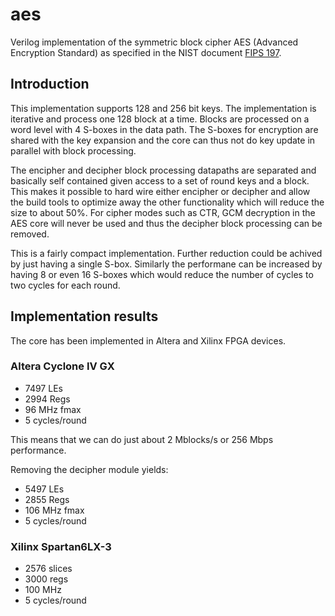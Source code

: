 aes
======

Verilog implementation of the symmetric block cipher AES (Advanced
Encryption Standard) as specified in the NIST document [FIPS 197](http://csrc.nist.gov/publications/fips/fips197/fips-197.pdf).


## Introduction ##

This implementation supports 128 and 256 bit keys. The
implementation is iterative and process one 128 block at a time. Blocks
are processed on a word level with 4 S-boxes in the data path. The
S-boxes for encryption are shared with the key expansion and the core
can thus not do key update in parallel with block processing.

The encipher and decipher block processing datapaths are separated and
basically self contained given access to a set of round keys and a
block. This makes it possible to hard wire either encipher or decipher
and allow the build tools to optimize away the other functionality which
will reduce the size to about 50%. For cipher modes such as CTR, GCM
decryption in the AES core will never be used and thus the decipher
block processing can be removed.

This is a fairly compact implementation. Further reduction could be
achived by just having a single S-box. Similarly the performane can be
increased by having 8 or even 16 S-boxes which would reduce the number
of cycles to two cycles for each round.


## Implementation results ##
The core has been implemented in Altera and Xilinx FPGA devices.

### Altera Cyclone IV GX ###
- 7497 LEs
- 2994 Regs
- 96 MHz fmax
- 5 cycles/round

This means that we can do just about 2 Mblocks/s or 256 Mbps
performance.

Removing the decipher module yields:
- 5497 LEs
- 2855 Regs
- 106 MHz fmax
- 5 cycles/round


### Xilinx Spartan6LX-3 ###
- 2576 slices
- 3000 regs
- 100 MHz
- 5 cycles/round

